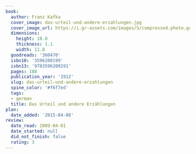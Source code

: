 ```yaml
---
book:
  author: Franz Kafka
  cover_image: das-urteil-und-andere-erzahlungen.jpg
  cover_image_url: https://i.gr-assets.com/images/S/compressed.photo.goodreads.com/books/1519040833l/360470._SX98_.jpg
  dimensions:
    height: 18.0
    thickness: 1.1
    width: 11.8
  goodreads: '360470'
  isbn10: '3596200199'
  isbn13: '9783596200191'
  pages: 188
  publication_year: '1912'
  slug: das-urteil-und-andere-erzahlungen
  spine_color: '#f6f7ed'
  tags:
  - german
  title: Das Urteil und andere Erzählungen
plan:
  date_added: '2015-04-08'
review:
  date_read: 2009-04-01
  date_started: null
  did_not_finish: false
  rating: 3
---
```

